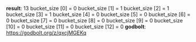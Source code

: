 **result**:
13
bucket_size [0] = 0
bucket_size [1] = 1
bucket_size [2] = 1
bucket_size [3] = 1
bucket_size [4] = 0
bucket_size [5] = 0
bucket_size [6] = 0
bucket_size [7] = 0
bucket_size [8] = 0
bucket_size [9] = 0
bucket_size [10] = 0
bucket_size [11] = 0
bucket_size [12] = 0
**godbolt**: https://godbolt.org/z/qxcjMGEKq